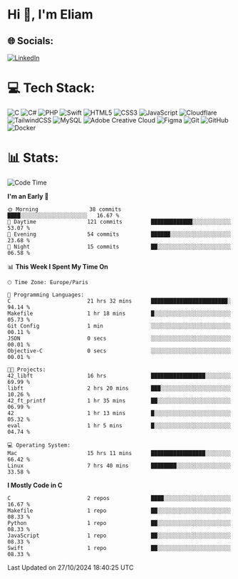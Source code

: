 <h1>Hi 👋, I'm Eliam</h1>

## 🌐 Socials:
[![LinkedIn](https://img.shields.io/badge/LinkedIn-%230077B5.svg?logo=linkedin&logoColor=white)](https://www.linkedin.com/in/eliam-detoh/) 

# 💻 Tech Stack:
![C](https://img.shields.io/badge/c-%2300599C.svg?style=for-the-badge&logo=c&logoColor=white) ![C#](https://img.shields.io/badge/c%23-%23239120.svg?style=for-the-badge&logo=csharp&logoColor=white) ![PHP](https://img.shields.io/badge/php-%23777BB4.svg?style=for-the-badge&logo=php&logoColor=white) ![Swift](https://img.shields.io/badge/swift-F54A2A?style=for-the-badge&logo=swift&logoColor=white) ![HTML5](https://img.shields.io/badge/html5-%23E34F26.svg?style=for-the-badge&logo=html5&logoColor=white) ![CSS3](https://img.shields.io/badge/css3-%231572B6.svg?style=for-the-badge&logo=css3&logoColor=white) ![JavaScript](https://img.shields.io/badge/javascript-%23323330.svg?style=for-the-badge&logo=javascript&logoColor=%23F7DF1E) ![Cloudflare](https://img.shields.io/badge/Cloudflare-F38020?style=for-the-badge&logo=Cloudflare&logoColor=white) ![TailwindCSS](https://img.shields.io/badge/tailwindcss-%2338B2AC.svg?style=for-the-badge&logo=tailwind-css&logoColor=white) ![MySQL](https://img.shields.io/badge/mysql-4479A1.svg?style=for-the-badge&logo=mysql&logoColor=white) ![Adobe Creative Cloud](https://img.shields.io/badge/Adobe%20Creative%20Cloud-DA1F26.svg?style=for-the-badge&logo=Adobe%20Creative%20Cloud&logoColor=white) ![Figma](https://img.shields.io/badge/figma-%23F24E1E.svg?style=for-the-badge&logo=figma&logoColor=white) ![Git](https://img.shields.io/badge/git-%23F05033.svg?style=for-the-badge&logo=git&logoColor=white) ![GitHub](https://img.shields.io/badge/github-%23121011.svg?style=for-the-badge&logo=github&logoColor=white) ![Docker](https://img.shields.io/badge/docker-%230db7ed.svg?style=for-the-badge&logo=docker&logoColor=white)

# 📊  Stats:
<!--START_SECTION:waka-->
![Code Time](http://img.shields.io/badge/Code%20Time-25%20hrs%2025%20mins-blue)

**I'm an Early 🐤** 

```text
🌞 Morning                38 commits          ████░░░░░░░░░░░░░░░░░░░░░   16.67 % 
🌆 Daytime                121 commits         █████████████░░░░░░░░░░░░   53.07 % 
🌃 Evening                54 commits          ██████░░░░░░░░░░░░░░░░░░░   23.68 % 
🌙 Night                  15 commits          ██░░░░░░░░░░░░░░░░░░░░░░░   06.58 % 
```


📊 **This Week I Spent My Time On** 

```text
🕑︎ Time Zone: Europe/Paris

💬 Programming Languages: 
C                        21 hrs 32 mins      ████████████████████████░   94.14 % 
Makefile                 1 hr 18 mins        █░░░░░░░░░░░░░░░░░░░░░░░░   05.73 % 
Git Config               1 min               ░░░░░░░░░░░░░░░░░░░░░░░░░   00.11 % 
JSON                     0 secs              ░░░░░░░░░░░░░░░░░░░░░░░░░   00.01 % 
Objective-C              0 secs              ░░░░░░░░░░░░░░░░░░░░░░░░░   00.01 % 

🐱‍💻 Projects: 
42_libft                 16 hrs              █████████████████░░░░░░░░   69.99 % 
libft                    2 hrs 20 mins       ███░░░░░░░░░░░░░░░░░░░░░░   10.26 % 
42_ft_printf             1 hr 35 mins        ██░░░░░░░░░░░░░░░░░░░░░░░   06.99 % 
42                       1 hr 13 mins        █░░░░░░░░░░░░░░░░░░░░░░░░   05.32 % 
eval                     1 hr 5 mins         █░░░░░░░░░░░░░░░░░░░░░░░░   04.74 % 

💻 Operating System: 
Mac                      15 hrs 11 mins      █████████████████░░░░░░░░   66.42 % 
Linux                    7 hrs 40 mins       ████████░░░░░░░░░░░░░░░░░   33.58 % 
```

**I Mostly Code in C** 

```text
C                        2 repos             ████░░░░░░░░░░░░░░░░░░░░░   16.67 % 
Makefile                 1 repo              ██░░░░░░░░░░░░░░░░░░░░░░░   08.33 % 
Python                   1 repo              ██░░░░░░░░░░░░░░░░░░░░░░░   08.33 % 
JavaScript               1 repo              ██░░░░░░░░░░░░░░░░░░░░░░░   08.33 % 
Swift                    1 repo              ██░░░░░░░░░░░░░░░░░░░░░░░   08.33 % 
```




 Last Updated on 27/10/2024 18:40:25 UTC
<!--END_SECTION:waka-->
